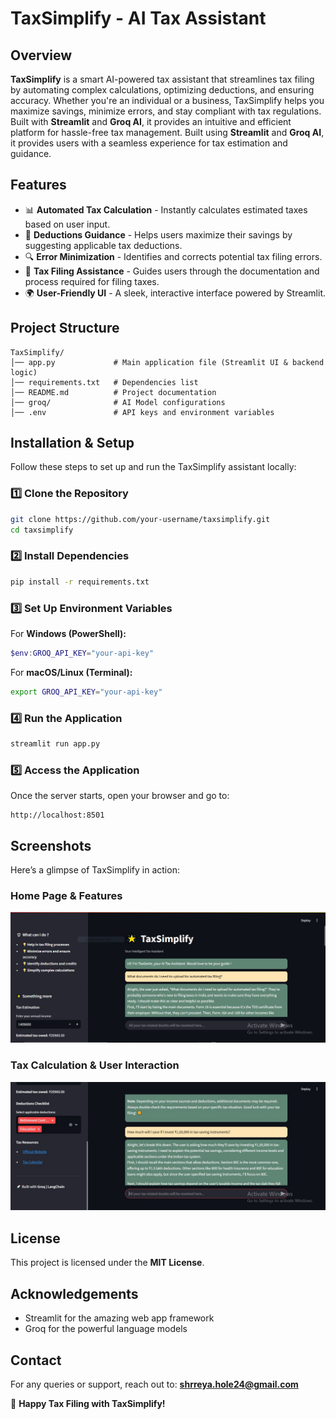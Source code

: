 # TaxSimplify - AI Tax Assistant

## Overview
**TaxSimplify** is a smart AI-powered tax assistant that streamlines tax filing by automating complex calculations, optimizing deductions, and ensuring accuracy. Whether you're an individual or a business, TaxSimplify helps you maximize savings, minimize errors, and stay compliant with tax regulations. Built with **Streamlit** and **Groq AI**, it provides an intuitive and efficient platform for hassle-free tax management. Built using **Streamlit** and **Groq AI**, it provides users with a seamless experience for tax estimation and guidance.

## Features
- 📊 **Automated Tax Calculation** - Instantly calculates estimated taxes based on user input.
- 💼 **Deductions Guidance** - Helps users maximize their savings by suggesting applicable tax deductions.
- 🔍 **Error Minimization** - Identifies and corrects potential tax filing errors.
- 📝 **Tax Filing Assistance** - Guides users through the documentation and process required for filing taxes.
- 🌍 **User-Friendly UI** - A sleek, interactive interface powered by Streamlit.

## Project Structure
```
TaxSimplify/
│── app.py             # Main application file (Streamlit UI & backend logic)
│── requirements.txt   # Dependencies list
│── README.md          # Project documentation
│── groq/              # AI Model configurations
│── .env               # API keys and environment variables
```

## Installation & Setup
Follow these steps to set up and run the TaxSimplify assistant locally:

### 1️⃣ Clone the Repository
```bash
git clone https://github.com/your-username/taxsimplify.git
cd taxsimplify
```

### 2️⃣ Install Dependencies
```bash
pip install -r requirements.txt
```

### 3️⃣ Set Up Environment Variables
For **Windows (PowerShell):**
```powershell
$env:GROQ_API_KEY="your-api-key"
```
For **macOS/Linux (Terminal):**
```bash
export GROQ_API_KEY="your-api-key"
```

### 4️⃣ Run the Application
```bash
streamlit run app.py
```

### 5️⃣ Access the Application
Once the server starts, open your browser and go to:
```
http://localhost:8501
```

## Screenshots
Here’s a glimpse of TaxSimplify in action:

### **Home Page & Features**
![Tax Genie Home](taxsimplify_1.JPG)

### **Tax Calculation & User Interaction**
![Tax Genie Calculation](taxsimplify_2.JPG)

## License
This project is licensed under the **MIT License**.

## Acknowledgements
- Streamlit for the amazing web app framework
- Groq for the powerful language models

## Contact
For any queries or support, reach out to: **shrreya.hole24@gmail.com**

🚀 **Happy Tax Filing with TaxSimplify!**

